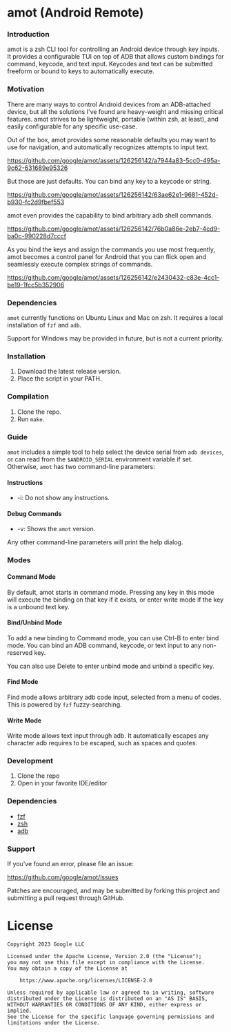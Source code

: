 # amot (Android Remote)

### Introduction
amot is a zsh CLI tool for controlling an Android device through key inputs. It provides a configurable TUI on top of ADB that allows custom bindings for command, keycode, and text input. Keycodes and text can be submitted freeform or bound to keys to automatically execute.

### Motivation
There are many ways to control Android devices from an ADB-attached device, but all the solutions I've found are heavy-weight and missing critical features. amot strives to be lightweight, portable (within zsh, at least), and easily configurable for any specific use-case.

Out of the box, amot provides some reasonable defaults you may want to use for navigation, and automatically recognizes attempts to input text.

https://github.com/google/amot/assets/126256142/a7944a83-5cc0-495a-9c62-631689e95326

But those are just defaults. You can bind any key to a keycode or string.

https://github.com/google/amot/assets/126256142/63ae62e1-9681-452d-b930-fc2d9fbef553

amot even provides the capability to bind arbitrary adb shell commands.

https://github.com/google/amot/assets/126256142/76b0a86e-2eb7-4cd9-ba0c-990228d7cccf

As you bind the keys and assign the commands you use most frequently, amot becomes a control panel for Android that you can flick open and seamlessly execute complex strings of commands.

https://github.com/google/amot/assets/126256142/e2430432-c83e-4cc1-be19-1fcc5b352906

### Dependencies

`amot` currently functions on Ubuntu Linux and Mac on zsh. It requires a local installation of `fzf` and `adb`.

Support for Windows may be provided in future, but is not a current priority.

### Installation
1. Download the latest release version.
2. Place the script in your PATH.

### Compilation
1. Clone the repo.
2. Run `make`.

### Guide
`amot` includes a simple tool to help select the device serial from `adb devices`, or can read from the `$ANDROID_SERIAL` environment variable if set. Otherwise, `amot` has two command-line parameters:

#### Instructions
* -i: Do not show any instructions.

#### Debug Commands
* -v: Shows the `amot` version.

Any other command-line parameters will print the help dialog.

### Modes

#### Command Mode
By default, amot starts in command mode. Pressing any key in this mode will execute the binding on that key if it exists, or enter write mode if the key is a unbound text key.

#### Bind/Unbind Mode
To add a new binding to Command mode, you can use Ctrl-B to enter bind mode. You can bind an ADB command, keycode, or text input to any non-reserved key.

You can also use Delete to enter unbind mode and unbind a specific key.

#### Find Mode
Find mode allows arbitrary adb code input, selected from a menu of codes. This is powered by `fzf` fuzzy-searching.

#### Write Mode
Write mode allows text input through adb. It automatically escapes any character adb requires to be escaped, such as spaces and quotes.

### Development
1. Clone the repo
2. Open in your favorite IDE/editor

### Dependencies
* [fzf](https://github.com/junegunn/fzf)
* [zsh](https://github.com/zsh-users/zsh)
* [adb](https://developer.android.com/studio/command-line/adb)

### Support

If you've found an error, please file an issue:

https://github.com/google/amot/issues

Patches are encouraged, and may be submitted by forking this project and
submitting a pull request through GitHub.

License
=======

    Copyright 2023 Google LLC

    Licensed under the Apache License, Version 2.0 (the "License");
    you may not use this file except in compliance with the License.
    You may obtain a copy of the License at

        https://www.apache.org/licenses/LICENSE-2.0

    Unless required by applicable law or agreed to in writing, software
    distributed under the License is distributed on an "AS IS" BASIS,
    WITHOUT WARRANTIES OR CONDITIONS OF ANY KIND, either express or implied.
    See the License for the specific language governing permissions and
    limitations under the License.
